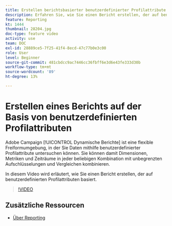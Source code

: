 ```yaml
---
title: Erstellen berichtsbasierter benutzerdefinierter Profilattribute
description: Erfahren Sie, wie Sie einen Bericht erstellen, der auf benutzerdefinierten Profilattributen basiert.
feature: Reporting
kt: 1444
thumbnail: 28204.jpg
doc-type: feature video
activity: use
team: DOC
exl-id: 28889ce5-7f25-41f4-8ecd-47c77b0e3c00
role: User
level: Beginner
source-git-commit: 481cbdcc9ac7446cc36fbff6e3d6e43fe333d30b
workflow-type: tm+mt
source-wordcount: '89'
ht-degree: 13%

---
```


# Erstellen eines Berichts auf der Basis von benutzerdefinierten Profilattributen

Adobe Campaign [!UICONTROL Dynamische Berichte] ist eine flexible Freiformumgebung, in der Sie Daten mithilfe benutzerdefinierter Profilattribute untersuchen können. Sie können damit Dimensionen, Metriken und Zeiträume in jeder beliebigen Kombination mit unbegrenzten Aufschlüsselungen und Vergleichen kombinieren.

In diesem Video wird erläutert, wie Sie einen Bericht erstellen, der auf benutzerdefinierten Profilattributen basiert.

>[!VIDEO](https://video.tv.adobe.com/v/28204?quality=12)

## Zusätzliche Ressourcen

* [Über Reporting](https://experienceleague.adobe.com/docs/campaign-standard/using/reporting/about-reporting/about-dynamic-reports.html?lang=en)
